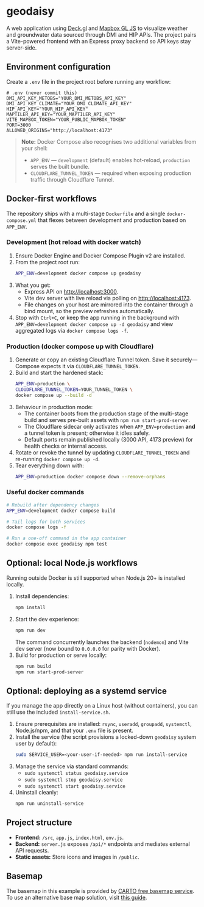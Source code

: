 # geodaisy

A web application using [Deck.gl](https://deck.gl/) and [Mapbox GL JS](https://docs.mapbox.com/mapbox-gl-js/api/) to visualize weather and groundwater data sourced through DMI and HIP APIs. The project pairs a Vite-powered frontend with an Express proxy backend so API keys stay server-side.

## Environment configuration

Create a `.env` file in the project root before running any workflow:

```dotenv
# .env (never commit this)
DMI_API_KEY_METOBS="YOUR_DMI_METOBS_API_KEY"
DMI_API_KEY_CLIMATE="YOUR_DMI_CLIMATE_API_KEY"
HIP_API_KEY="YOUR_HIP_API_KEY"
MAPTILER_API_KEY="YOUR_MAPTILER_API_KEY"
VITE_MAPBOX_TOKEN="YOUR_PUBLIC_MAPBOX_TOKEN"
PORT=3000
ALLOWED_ORIGINS="http://localhost:4173"
```

> **Note:** Docker Compose also recognises two additional variables from your shell:
> * `APP_ENV` — `development` (default) enables hot-reload, `production` serves the built bundle.
> * `CLOUDFLARE_TUNNEL_TOKEN` — required when exposing production traffic through Cloudflare Tunnel.

## Docker-first workflows

The repository ships with a multi-stage `Dockerfile` and a single `docker-compose.yml` that flexes between development and production based on `APP_ENV`.

### Development (hot reload with docker watch)

1.  Ensure Docker Engine and Docker Compose Plugin v2 are installed.
2.  From the project root run:
    ```bash
    APP_ENV=development docker compose up geodaisy
    ```
3.  What you get:
    * Express API on <http://localhost:3000>.
    * Vite dev server with live reload via polling on <http://localhost:4173>.
    * File changes on your host are mirrored into the container through a bind mount, so the preview refreshes automatically.
4.  Stop with `Ctrl+C`, or keep the app running in the background with `APP_ENV=development docker compose up -d geodaisy` and view aggregated logs via `docker compose logs -f`.

### Production (docker compose up with Cloudflare)

1.  Generate or copy an existing Cloudflare Tunnel token. Save it securely—Compose expects it via `CLOUDFLARE_TUNNEL_TOKEN`.
2.  Build and start the hardened stack:
    ```bash
    APP_ENV=production \
    CLOUDFLARE_TUNNEL_TOKEN=YOUR_TUNNEL_TOKEN \
    docker compose up --build -d
    ```
3.  Behaviour in production mode:
    * The container boots from the production stage of the multi-stage build and serves pre-built assets with `npm run start-prod-server`.
    * The Cloudflare sidecar only activates when `APP_ENV=production` **and** a tunnel token is present; otherwise it idles safely.
    * Default ports remain published locally (3000 API, 4173 preview) for health checks or internal access.
4.  Rotate or revoke the tunnel by updating `CLOUDFLARE_TUNNEL_TOKEN` and re-running `docker compose up -d`.
5.  Tear everything down with:
    ```bash
    APP_ENV=production docker compose down --remove-orphans
    ```

### Useful docker commands

```bash
# Rebuild after dependency changes
APP_ENV=development docker compose build

# Tail logs for both services
docker compose logs -f

# Run a one-off command in the app container
docker compose exec geodaisy npm test
```

## Optional: local Node.js workflows

Running outside Docker is still supported when Node.js 20+ is installed locally.

1.  Install dependencies:
    ```bash
    npm install
    ```
2.  Start the dev experience:
    ```bash
    npm run dev
    ```
    The command concurrently launches the backend (`nodemon`) and Vite dev server (now bound to `0.0.0.0` for parity with Docker).
3.  Build for production or serve locally:
    ```bash
    npm run build
    npm run start-prod-server
    ```

## Optional: deploying as a systemd service

If you manage the app directly on a Linux host (without containers), you can still use the included `install-service.sh`.

1.  Ensure prerequisites are installed: `rsync`, `useradd`, `groupadd`, `systemctl`, Node.js/npm, and that your `.env` file is present.
2.  Install the service (the script provisions a locked-down `geodaisy` system user by default):
    ```bash
    sudo SERVICE_USER=<your-user-if-needed> npm run install-service
    ```
3.  Manage the service via standard commands:
    * `sudo systemctl status geodaisy.service`
    * `sudo systemctl stop geodaisy.service`
    * `sudo systemctl start geodaisy.service`
4.  Uninstall cleanly:
    ```bash
    npm run uninstall-service
    ```

## Project structure

* **Frontend:** `/src`, `app.js`, `index.html`, `env.js`.
* **Backend:** `server.js` exposes `/api/*` endpoints and mediates external API requests.
* **Static assets:** Store icons and images in `/public`.

## Basemap

The basemap in this example is provided by [CARTO free basemap service](https://carto.com/basemaps). To use an alternative base map solution, visit [this guide](https://deck.gl/docs/get-started/using-with-map#using-other-basemap-services).
